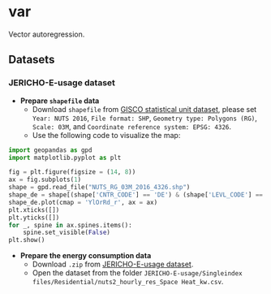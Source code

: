 # var
Vector autoregression.

## Datasets

### JERICHO-E-usage dataset

- **Prepare `shapefile` data**
  - Download `shapefile` from [GISCO statistical unit dataset](https://ec.europa.eu/eurostat/web/gisco/geodata/reference-data/administrative-units-statistical-units/nuts), please set `Year: NUTS 2016`, `File format: SHP`, `Geometry type: Polygons (RG)`, `Scale: 03M`, and `Coordinate reference system: EPSG: 4326`.
  - Use the following code to visualize the map:

```python
import geopandas as gpd
import matplotlib.pyplot as plt

fig = plt.figure(figsize = (14, 8))
ax = fig.subplots(1)
shape = gpd.read_file("NUTS_RG_03M_2016_4326.shp")
shape_de = shape[(shape['CNTR_CODE'] == 'DE') & (shape['LEVL_CODE'] == 2)]
shape_de.plot(cmap = 'YlOrRd_r', ax = ax)
plt.xticks([])
plt.yticks([])
for _, spine in ax.spines.items():
    spine.set_visible(False)
plt.show()
```

- **Prepare the energy consumption data**
  - Download `.zip` from [JERICHO-E-usage dataset](https://springernature.figshare.com/collections/Time_series_of_useful_energy_consumption_patterns_for_energy_system_modeling/5245457).
  - Open the dataset from the folder `JERICHO-E-usage/Singleindex files/Residential/nuts2_hourly_res_Space Heat_kw.csv`.
